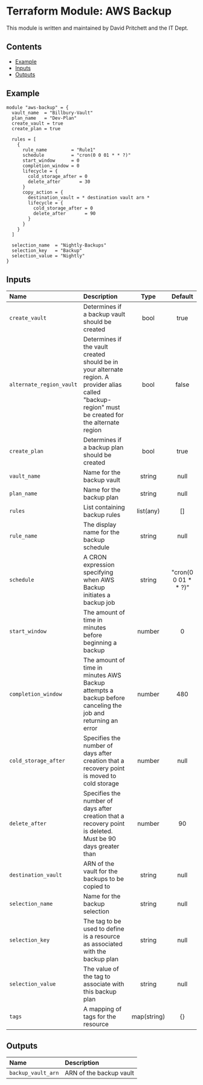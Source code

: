 # Terraform Module: AWS Backup

This module is written and maintained by David Pritchett and the IT Dept.

## Contents

- [Example](#example)
- [Inputs](#inputs)
- [Outputs](#outputs)

## Example

```hcl
module "aws-backup" = {
  vault_name  = "Billbury-Vault"
  plan_name   = "Dev-Plan"
  create_vault = true
  create_plan = true

  rules = [
    {
      rule_name         = "Rule1"
      schedule          = "cron(0 0 01 * * ?)"
      start_window      = 0
      completion_window = 0
      lifecycle = {
        cold_storage_after = 0
        delete_after       = 30
      }
      copy_action = {
        destination_vault = * destination vault arn *
        lifecycle = {
          cold_storage_after = 0
          delete_after       = 90
        } 
      }
    }
  ]

  selection_name  = "Nightly-Backups"
  selection_key   = "Backup"
  selection_value = "Nightly"
}
```

## Inputs

| Name | Description | Type | Default |
|:-----|:------------|:----:|:-------:|
| `create_vault` | Determines if a backup vault should be created | bool | true |
| `alternate_region_vault` | Determines if the vault created should be in your alternate region. A provider alias called \"backup-region\" must be created for the alternate region | bool | false |
| `create_plan` | Determines if a backup plan should be created | bool | true |
| `vault_name` | Name for the backup vault | string | null |
| `plan_name` | Name for the backup plan | string | null |
| `rules` | List containing backup rules | list(any) | [] |
| `rule_name` | The display name for the backup schedule | string | null |
| `schedule` | A CRON expression specifying when AWS Backup initiates a backup job | string | "cron(0 0 01 * * ?)" |
| `start_window` | The amount of time in minutes before beginning a backup | number | 0 |
| `completion_window` | The amount of time in minutes AWS Backup attempts a backup before canceling the job and returning an error | number | 480 |
| `cold_storage_after` | Specifies the number of days after creation that a recovery point is moved to cold storage | number | null |
| `delete_after` | Specifies the number of days after creation that a recovery point is deleted. Must be 90 days greater than | number | 90 |
| `destination_vault` | ARN of the vault for the backups to be copied to | string | null |
| `selection_name` | Name for the backup selection | string | null |
| `selection_key` | The tag to be used to define is a resource as associated with the backup plan | string | null |
| `selection_value` | The value of the tag to associate with this backup plan | string | null |
| `tags` | A mapping of tags for the resource | map(string) | {} |

## Outputs

| Name | Description |
|:-----|:------------|
| `backup_vault_arn` | ARN of the backup vault |